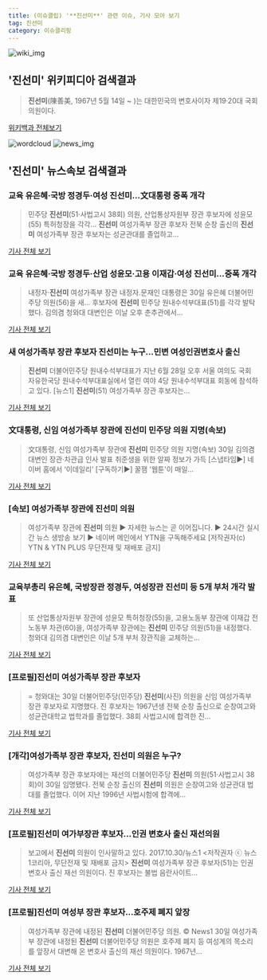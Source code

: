 ```yaml
---
title: (이슈클립) '**진선미**' 관련 이슈, 기사 모아 보기
tag: 진선미
category: 이슈클리핑
---
```

![wiki_img](https://user-images.githubusercontent.com/42597476/44503234-41136a80-a6d0-11e8-9071-6fc6418eafe4.png)
## **'**진선미**'** 위키피디아 검색결과
>**진선미**(陳善美, 1967년 5월 14일 ~ )는 대한민국의 변호사이자 제19·20대 국회의원이다.

<a href="https://ko.wikipedia.org/wiki/진선미" target="_blank">위키백과 전체보기</a>

![wordcloud](https://s3.ap-northeast-2.amazonaws.com/lyrics101-wordcloud/2018-08-30-1535610229.png)
![news_img](https://user-images.githubusercontent.com/42597476/44507050-1206f400-a6e4-11e8-8d98-7ffbfebb353f.png)
## **'**진선미**'** 뉴스속보 검색결과
### 교육 유은혜·국방 정경두·여성 **진선미**…文대통령 중폭 개각

>민주당 **진선미**(51·사법고시 38회) 의원, 산업통상자원부 장관 후보자에 성윤모(55) 특허청장을 각각... **진선미** 여성가족부 장관 후보자 전북 순창 출신의 **진선미** 여성가족부 장관 후보자는 성균관대를 졸업하고...

<a href="http://app.yonhapnews.co.kr/YNA/Basic/SNS/r.aspx?c=AKR20180830113100001&did=1195m" target="_blank">기사 전체 보기</a>

### 교육 유은혜·국방 정경두·산업 성윤모·고용 이재갑·여성 **진선미**…중폭 개각

>내정자·**진선미** 여성가족부 장관 내정자.문재인 대통령은 30일 유은혜 더불어민주당 의원(56)을 새... 후보자에 **진선미** 민주당 원내수석부대표(51)를 각각 발탁했다. 김의겸 청와대 대변인은 이날 오후 춘추관에서...

<a href="http://news.donga.com/3/all/20180830/91751460/2" target="_blank">기사 전체 보기</a>

### 새 여성가족부 장관 후보자 **진선미**는 누구…민변 여성인권변호사 출신

>**진선미** 더불어민주당 원내수석부대표가 지난 6월 28일 오후 서울 여의도 국회 자유한국당 원내수석부대표실에서 열린 여야 4당 원내수석부대표 회동에 참석하고 있다. [뉴스1] **진선미**(51) 여성가족부 장관 후보자는...

<a href="http://news.joins.com/article/olink/22519992" target="_blank">기사 전체 보기</a>

### 文대통령, 신임 여성가족부 장관에 **진선미** 민주당 의원 지명(속보)

>文대통령, 신임 여성가족부 장관에 **진선미** 민주당 의원 지명(속보) 30일 김의겸 대변인 장관·차관급 인사 발표 취준생을 위한 알짜 정보가 가득 [스냅타임▶] 네이버 홈에서 ‘이데일리’ [구독하기▶] 꿀잼 '웹툰'이 매일...

<a href="http://www.edaily.co.kr/news/newspath.asp?newsid=03394806619312568" target="_blank">기사 전체 보기</a>

### [속보] 여성가족부 장관에 **진선미** 의원

>여성가족부 장관에 **진선미** 의원 ▶ 자세한 뉴스는 곧 이어집니다. ▶ 24시간 실시간 뉴스 생방송 보기 ▶ 네이버 메인에서 YTN을 구독해주세요 [저작권자(c) YTN & YTN PLUS 무단전재 및 재배포 금지]

<a href="http://www.ytn.co.kr/_ln/0101_201808301506551561" target="_blank">기사 전체 보기</a>

### 교육부총리 유은혜, 국방장관 정경두, 여성장관 **진선미** 등 5개 부처 개각 발표

>또 산업통상자원부 장관에 성윤모 특허청장(55)을, 고용노동부 장관에 이재갑 전 노동부 차관(60)을, 여성가족부 장관에는 **진선미** 민주당 의원(51)을 내정했다. 청와대 김의겸 대변인은 이날 5개 부처 장관직을 교체하는...

<a href="http://news.khan.co.kr/kh_news/khan_art_view.html?artid=201808301500001&code=910100" target="_blank">기사 전체 보기</a>

### [프로필]**진선미** 여성가족부 장관 후보자

>= 청와대는 30일 더불어민주당(민주당) **진선미**(사진) 의원을 신임 여성가족부 장관 후보자로 지명했다. 진 후보자는 1967년생 전북 순창 출신으로 순창여고와 성균관대학교 법학과를 졸업했다. 38회 사법고시에 합격한 진...

<a href="http://www.newsis.com/view/?id=NISX20180830_0000404892&cID=10201&pID=10200" target="_blank">기사 전체 보기</a>

### [개각]여성가족부 장관 후보자, **진선미** 의원은 누구?

>여성가족부 장관 후보자에는 재선의 더불어민주당 **진선미** 의원(51·사법고시 38회)이 30일 임명됐다. 전북 순창 출신의 **진선미** 의원은 순창여고와 성균관대 법대를 졸업했다. 이어 지난 1996년 사법시험에 합격에...

<a href="http://www.fnnews.com/news/201808301401505452" target="_blank">기사 전체 보기</a>

### [프로필]**진선미** 여가부장관 후보자…인권 변호사 출신 재선의원

>보고에서 **진선미** 의원이 인사말하고 있다. 2017.10.30/뉴스1 <저작권자 ⓒ 뉴스1코리아, 무단전재 및 재배포 금지> **진선미** 여성가족부 장관 후보자(51)는 인권 변호사 출신 재선 의원이다. 진 후보자는 불법 음란사이트...

<a href="http://news.mt.co.kr/mtview.php?no=2018083014232734033" target="_blank">기사 전체 보기</a>

### [프로필]**진선미** 여성부 장관 후보자…호주제 폐지 앞장

>여성가족부 장관에 내정된 **진선미** 더불어민주당 의원. © News1 30일 여성가족부 장관에 내정된 **진선미** 더불어민주당 의원은 호주제 폐지 등 여성계의 목소리를 앞장서 대변해 온 변호사 출신의 재선 의원이다. 1967년...

<a href="http://news1.kr/articles/?3412822" target="_blank">기사 전체 보기</a>


